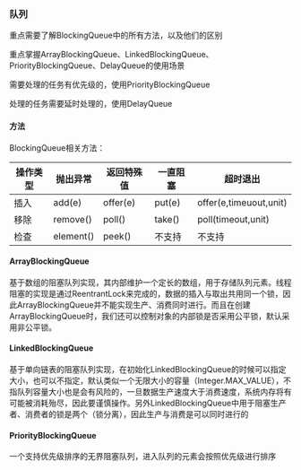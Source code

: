 ### 队列
重点需要了解BlockingQueue中的所有方法，以及他们的区别

重点掌握ArrayBlockingQueue、LinkedBlockingQueue、PriorityBlockingQueue、DelayQueue的使用场景

需要处理的任务有优先级的，使用PriorityBlockingQueue

处理的任务需要延时处理的，使用DelayQueue
#### 方法
BlockingQueue相关方法：

|操作类型|抛出异常|返回特殊值|一直阻塞|超时退出|
|---|---|---|---|---|
|插入|add(e)|	offer(e)|put(e)|offer(e,timeuout,unit)|
|移除|remove()|	poll()|	take()|	poll(timeout,unit)|
|检查	|element()|	peek()|	不支持|	不支持|

#### ArrayBlockingQueue
基于数组的阻塞队列实现，其内部维护一个定长的数组，用于存储队列元素。线程阻塞的实现是通过ReentrantLock来完成的，数据的插入与取出共用同一个锁，因此ArrayBlockingQueue并不能实现生产、消费同时进行。而且在创建ArrayBlockingQueue时，我们还可以控制对象的内部锁是否采用公平锁，默认采用非公平锁。
#### LinkedBlockingQueue
基于单向链表的阻塞队列实现，在初始化LinkedBlockingQueue的时候可以指定大小，也可以不指定，默认类似一个无限大小的容量（Integer.MAX_VALUE），不指队列容量大小也是会有风险的，一旦数据生产速度大于消费速度，系统内存将有可能被消耗殆尽，因此要谨慎操作。另外LinkedBlockingQueue中用于阻塞生产者、消费者的锁是两个（锁分离），因此生产与消费是可以同时进行的
#### PriorityBlockingQueue
一个支持优先级排序的无界阻塞队列，进入队列的元素会按照优先级进行排序